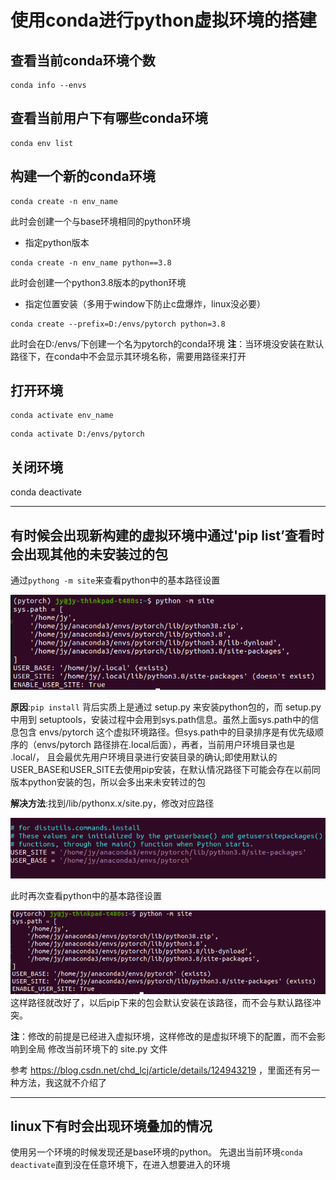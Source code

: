# 使用conda进行python虚拟环境的搭建

## 查看当前conda环境个数
```
conda info --envs
```
## 查看当前用户下有哪些conda环境
```
conda env list
```

## 构建一个新的conda环境
```
conda create -n env_name
```
此时会创建一个与base环境相同的python环境

- 指定python版本
```
conda create -n env_name python==3.8
```
此时会创建一个python3.8版本的python环境

- 指定位置安装（多用于window下防止c盘爆炸，linux没必要）
```
conda create --prefix=D:/envs/pytorch python=3.8
```
此时会在D:/envs/下创建一个名为pytorch的conda环境
**注**：当环境没安装在默认路径下，在conda中不会显示其环境名称，需要用路径来打开

## 打开环境
```
conda activate env_name
```
```
conda activate D:/envs/pytorch
```

## 关闭环境
conda deactivate

---

## 有时候会出现新构建的虚拟环境中通过'pip list’查看时会出现其他的未安装过的包
通过`pythong -m site`来查看python中的基本路径设置

![pythong_site](images/python_site.png "site.py")

**原因**:`pip install` 背后实质上是通过 setup.py 来安装python包的，而 setup.py 中用到 setuptools，安装过程中会用到sys.path信息。虽然上面sys.path中的信息包含 envs/pytorch 这个虚拟环境路径。但sys.path中的目录排序是有优先级顺序的（envs/pytorch 路径排在.local后面），再者，当前用户环境目录也是 .local/， 且会最优先用户环境目录进行安装目录的确认;即使用默认的USER_BASE和USER_SITE去使用pip安装，在默认情况路径下可能会存在以前同版本python安装的包，所以会多出来未安转过的包

**解决方法**:找到<your-env>/lib/pythonx.x/site.py，修改对应路径

![USER_load](images/USER_load.png)

此时再次查看python中的基本路径设置

![site](images/site_again.png)
这样路径就改好了，以后pip下来的包会默认安装在该路径，而不会与默认路径冲突。

**注**：修改的前提是已经进入虚拟环境，这样修改的是虚拟环境下的配置，而不会影响到全局
修改当前环境下的 site.py 文件

参考 https://blog.csdn.net/chd_lcj/article/details/124943219 ，里面还有另一种方法，我这就不介绍了


---
## linux下有时会出现环境叠加的情况
使用另一个环境的时候发现还是base环境的python。
先退出当前环境`conda deactivate`直到没在任意环境下，在进入想要进入的环境